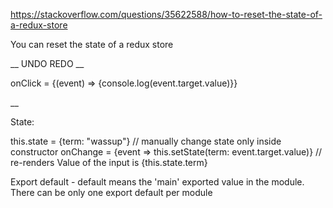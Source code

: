 https://stackoverflow.com/questions/35622588/how-to-reset-the-state-of-a-redux-store

You can reset the state of a redux store

__
UNDO REDO
__

onClick = {(event) => {console.log(event.target.value)}}

__

State:

this.state = {term: "wassup"} // manually change state only inside constructor
onChange = {event => this.setState(term: event.target.value)} // re-renders
Value of the input is {this.state.term}


Export default - default means the 'main' exported value in the module.
There can be only one export default per module